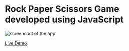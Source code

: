 # Rock Paper Scissors Game developed using JavaScript
 
![screenshot of the app](https://raw.githubusercontent.com/praveenorugantitech/praveenorugantitech-javascript-projects/master/praveenorugantitech-rock-paper-scissors-game/screenshot.PNG "Rock Paper Scissors Game")


[Live Demo](https://praveenorugantitech.github.io/praveenorugantitech-javascript-projects/praveenorugantitech-rock-paper-scissors-game/Demo)


